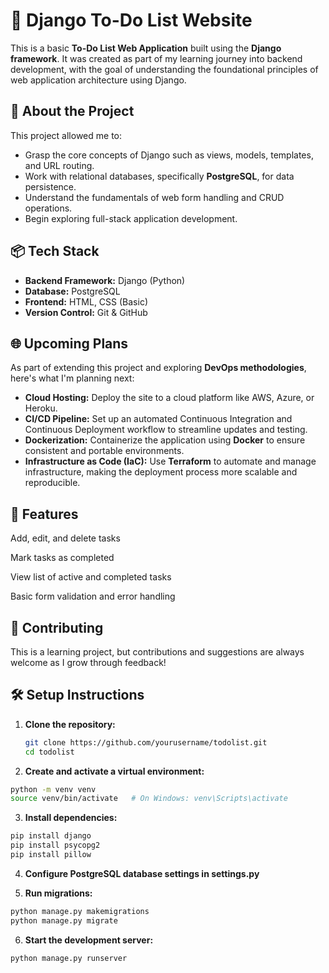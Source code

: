 # 📝 Django To-Do List Website

This is a basic **To-Do List Web Application** built using the **Django framework**. It was created as part of my learning journey into backend development, with the goal of understanding the foundational principles of web application architecture using Django.

## 🚀 About the Project

This project allowed me to:

- Grasp the core concepts of Django such as views, models, templates, and URL routing.
- Work with relational databases, specifically **PostgreSQL**, for data persistence.
- Understand the fundamentals of web form handling and CRUD operations.
- Begin exploring full-stack application development.

## 📦 Tech Stack

- **Backend Framework:** Django (Python)
- **Database:** PostgreSQL
- **Frontend:** HTML, CSS (Basic)
- **Version Control:** Git & GitHub

## 🌐 Upcoming Plans

As part of extending this project and exploring **DevOps methodologies**, here's what I'm planning next:

- **Cloud Hosting:** Deploy the site to a cloud platform like AWS, Azure, or Heroku.
- **CI/CD Pipeline:** Set up an automated Continuous Integration and Continuous Deployment workflow to streamline updates and testing.
- **Dockerization:** Containerize the application using **Docker** to ensure consistent and portable environments.
- **Infrastructure as Code (IaC):** Use **Terraform** to automate and manage infrastructure, making the deployment process more scalable and reproducible.

## 📌 Features
Add, edit, and delete tasks

Mark tasks as completed

View list of active and completed tasks

Basic form validation and error handling

## 🤝 Contributing
This is a learning project, but contributions and suggestions are always welcome as I grow through feedback!

## 🛠 Setup Instructions

1. **Clone the repository:**
   ```bash
   git clone https://github.com/yourusername/todolist.git
   cd todolist
   ```
2. **Create and activate a virtual environment:**

```bash
python -m venv venv
source venv/bin/activate   # On Windows: venv\Scripts\activate
```
3. **Install dependencies:**

```bash
pip install django
pip install psycopg2
pip install pillow
```
4. **Configure PostgreSQL database settings in settings.py**

5. **Run migrations:**

```bash
python manage.py makemigrations
python manage.py migrate
```
6. **Start the development server:**

```bash
python manage.py runserver
```
  
